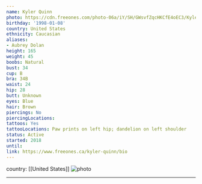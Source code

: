 ```yaml
---
name: Kyler Quinn
photo: https://cdn.freeones.com/photo-06a/iY/SH/GWsvfZqcHKCfE4oEC3/Kyler-Quinn-outdoors-brunette-001_teaser.jpg?c=1618594274
birthday: '1998-01-08'
country: United States
ethnicity: Caucasian
aliases:
- Aubrey Dolan
height: 165
weight: 45
boobs: Natural
bust: 34
cup: B
bra: 34B
waist: 24
hip: 28
butt: Unknown
eyes: Blue
hair: Brown
piercings: No
piercingLocations:
tattoos: Yes
tattooLocations: Paw prints on left hip; dandelion on left shoulder
status: Active
started: 2018
until:
link: https://www.freeones.ca/kyler-quinn/bio
---
```

country: [[United States]]
![photo](https://cdn.freeones.com/photo-06a/iY/SH/GWsvfZqcHKCfE4oEC3/Kyler-Quinn-outdoors-brunette-001_teaser.jpg?c=1618594274)
***

